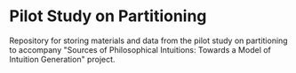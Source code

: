 # Pilot Study on Partitioning
Repository for storing materials and data from the pilot study on partitioning to accompany "Sources of Philosophical Intuitions: Towards a Model of Intuition Generation" project.
